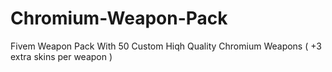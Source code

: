 # Chromium-Weapon-Pack
Fivem Weapon Pack With 50 Custom Hiqh Quality Chromium Weapons ( +3 extra skins per weapon )
